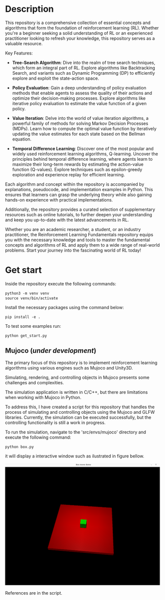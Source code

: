 # Description
This repository is a comprehensive collection of essential concepts and algorithms that form the foundation of reinforcement learning (RL). Whether you're a beginner seeking a solid understanding of RL or an experienced practitioner looking to refresh your knowledge, this repository serves as a valuable resource.

Key Features:

- **Tree-Search Algorithm**: Dive into the realm of tree search techniques, which form an integral part of RL. Explore algorithms like Backtracking Search, and variants such as Dynamic Programming (DP) to efficiently explore and exploit the state-action space.

- **Policy Evaluation**: Gain a deep understanding of policy evaluation methods that enable agents to assess the quality of their actions and optimize their decision-making processes. Explore algorithms like iterative policy evaluation to estimate the value function of a given policy.

- **Value Iteration**: Delve into the world of value iteration algorithms, a powerful family of methods for solving Markov Decision Processes (MDPs). Learn how to compute the optimal value function by iteratively updating the value estimates for each state based on the Bellman equation.

- **Temporal Difference Learning**: Discover one of the most popular and widely used reinforcement learning algorithms, Q-learning. Uncover the principles behind temporal difference learning, where agents learn to maximize their long-term rewards by estimating the action-value function (Q-values). Explore techniques such as epsilon-greedy exploration and experience replay for efficient learning.

Each algorithm and concept within the repository is accompanied by explanations, pseudocode, and implementation examples in Python. This ensures that learners can grasp the underlying theory while also gaining hands-on experience with practical implementations.

Additionally, the repository provides a curated selection of supplementary resources such as online tutorials, to further deepen your understanding and keep you up-to-date with the latest advancements in RL.

Whether you are an academic researcher, a student, or an industry practitioner, the Reinforcement Learning Fundamentals repository equips you with the necessary knowledge and tools to master the fundamental concepts and algorithms of RL and apply them to a wide range of real-world problems. Start your journey into the fascinating world of RL today!


# Get start
Inside the repository execute the following commands:
```
python3 -m venv venv
source venv/bin/activate
```

Install the necessary packages using the command below:

```
pip install -e .
```

To test some examples run:
```
python get_start.py
```

## Mujoco (***under development***)
The primary focus of this repository is to implement reinforcement learning algorithms using various engines such as Mujoco and Unity3D.

Simulating, rendering, and controlling objects in Mujoco presents some challenges and complexities.

The simulation application is written in C/C++, but there are limitations when working with Mujoco in Python.

To address this, I have created a script for this repository that handles the process of simulating and controlling objects using the Mujoco and GLFW libraries. Currently, the simulation can be executed successfully, but the controlling functionality is still a work in progress.

To run the simulation, navigate to the 'src/envs/mujoco' directory and execute the following command:

```
python box.py
```

it will display a interactive window such as ilustrated in figure bellow.

![Box simulation](/images/box.png)

References are in the script.
